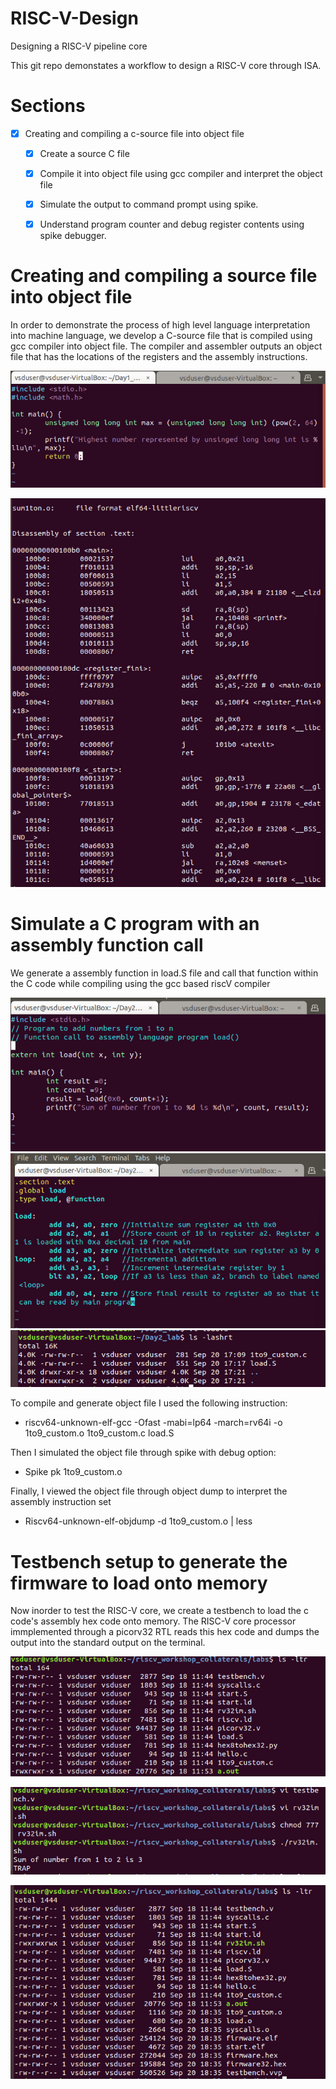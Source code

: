 # RISC-V-Design
Designing a RISC-V pipeline core 

This git repo demonstates a workflow to design a RISC-V core through ISA. 

# Sections
- [x] Creating and compiling a c-source file into object file
  - [x] Create a source C file
  - [x] Compile it into object file using gcc compiler and interpret the object file
  - [x] Simulate the output to command prompt using spike.
  - [x] Understand program counter and debug register contents using spike debugger.
     


# Creating and compiling a source file into object file
In order to demonstrate the process of high level language interpretation into machine language, we develop a C-source file that is compiled using gcc compiler into object file. The compiler and assembler outputs an object file that has the locations of the registers and the assembly instructions. 

![C-Source code](/assets/Day1_CSourceCode.png)

![C-Source code](/assets/Day1_AssemblerOutput.png)

# Simulate a C program with an assembly function call 
We generate a assembly function in load.S file  and call that function within the C code while compiling using the gcc based riscV compiler 

![C-Source code](/assets/Day2_CCode.png)
![C-Source code](/assets/Day2_AssemblyIncrementCode.png)
![C-Source code](/assets/Day2_SourceAndAssemblyFile.png)

To compile and generate object file I used the following instruction:
  * riscv64-unknown-elf-gcc -Ofast -mabi=lp64 -march=rv64i -o 1to9_custom.o  1to9_custom.c load.S

Then I simulated the object file through spike with debug option: 
  * Spike pk 1to9_custom.o
    
Finally, I viewed the object file through object dump to interpret the assembly instruction set
  * Riscv64-unknown-elf-objdump -d 1to9_custom.o | less

# Testbench setup to generate the firmware to load onto memory
Now inorder to test the RISC-V core, we create a testbench to load the c code's assembly hex code onto memory. The RISC-V core processor immplemented through a picorv32 RTL reads this hex code and dumps the output into the standard output on the terminal.

![C-Source code](/assets/Day2_collateral_Files_before_running_hex_script.png)

![C-Source code](/assets/Day2_Run_script_to_generate_hex_firmware_for_testbench.png)

![C-Source code](/assets/Day2_Firmware_generated_in_filelist.png)

